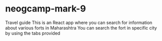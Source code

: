 # neogcamp-mark-9
Travel guide
This is an React app where you can search for information about various forts in Maharashtra
You can search the fort in specific city by using the tabs provided
